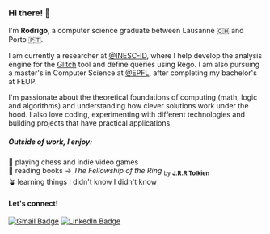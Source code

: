 <h3>Hi there! 👋</h3>

I'm **Rodrigo**, a computer science graduate between Lausanne 🇨🇭 and Porto 🇵🇹.

I am currently a researcher at [@INESC-ID](https://www.inesc-id.pt), where I help develop the analysis engine for the [Glitch](https://github.com/sr-lab/glitch) tool and define queries using Rego. I am also pursuing a master's in Computer Science at [@EPFL](https://www.epfl.ch/education/master/programs/computer-science), after completing my bachelor's at FEUP.

I'm passionate about the theoretical foundations of computing (math, logic and algorithms) and understanding how clever solutions work under the hood. I also love coding, experimenting with different technologies and building projects that have practical applications.

<h5>Outside of work, I enjoy:</h5>

🧩 playing chess and indie video games  
📜 reading books → *The Fellowship of the Ring* <sub>by **J.R.R Tolkien**</sub>  
🪴 learning things I didn't know I didn't know

<h4>Let's connect!</h4>

[<img src="https://custom-icon-badges.demolab.com/badge/Gmail-D14836?style=for-the-badge&logo=gmail&logoColor=white" alt="Gmail Badge">](mailto:racoelhosilva@gmail.com)
[<img src="https://custom-icon-badges.demolab.com/badge/LinkedIn-0077B5?style=for-the-badge&logo=linkedinsimple&logoColor=white" alt="LinkedIn Badge">](https://linkedin.com/in/racoelhosilva)



